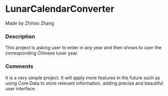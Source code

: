 # LunarCalendarConverter

 Made by Zhihao Zhang

### Description
This project is asking user to enter in any year and then shows to user the corresponding Chinese lunar year.

### Comments

It is a very simple project.
It will apply more features in the future such as using Core Data to store relevant information, adding precise and beautiful user interface. 
